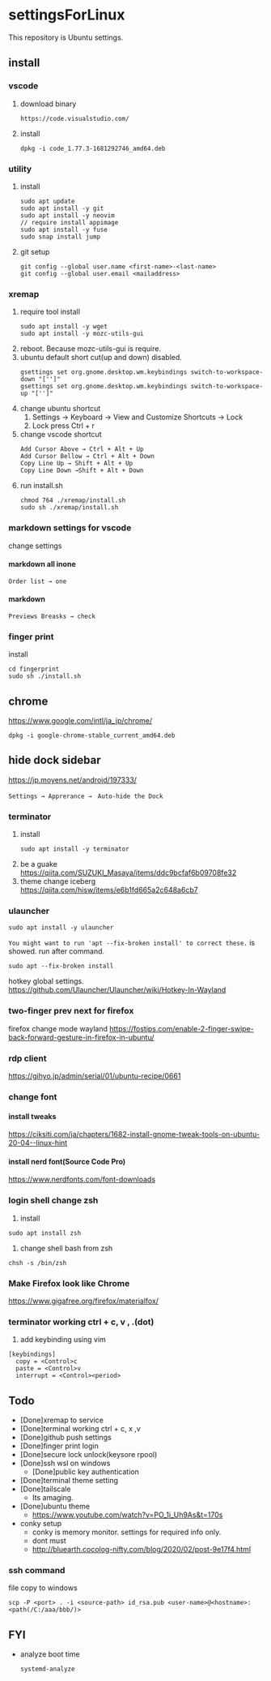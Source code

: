 # settingsForLinux
This repository is Ubuntu settings.

## install
### vscode
1. download binary
    ```
    https://code.visualstudio.com/
    ```
1. install
    ```
    dpkg -i code_1.77.3-1681292746_amd64.deb
    ```

### utility
1. install
   ```shell
   sudo apt update
   sudo apt install -y git
   sudo apt install -y neovim
   // require install appimage
   sudo apt install -y fuse
   sudo snap install jump
   ```
1. git setup
   ```
   git config --global user.name <first-name>-<last-name>
   git config --global user.email <mailaddress>
   ```

### xremap
1. require tool install
    ```shell
    sudo apt install -y wget
    sudo apt install -y mozc-utils-gui
    ```
1. reboot. Because mozc-utils-gui is require.
1. ubuntu default short cut(up and down) disabled.
   ```shell
   gsettings set org.gnome.desktop.wm.keybindings switch-to-workspace-down "['']"
   gsettings set org.gnome.desktop.wm.keybindings switch-to-workspace-up "['']"
   ```
1. change ubuntu shortcut
   1. Settings → Keyboard → View and Customize Shortcuts → Lock
   2. Lock press Ctrl + r
1. change vscode shortcut
   ```
   Add Cursor Above → Ctrl + Alt + Up
   Add Cursor Bellow → Ctrl + Alt + Down
   Copy Line Up → Shift + Alt + Up
   Copy Line Down →Shift + Alt + Down
   ```
1. run install.sh
   ```shell
   chmod 764 ./xremap/install.sh
   sudo sh ./xremap/install.sh
   ```

### markdown settings for vscode
change settings
#### markdown all inone
```
Order list → one
```
#### markdown
```
Previews Breasks → check
```

### finger print
install
```
cd fingerprint
sudo sh ./install.sh
```

## chrome
https://www.google.com/intl/ja_jp/chrome/

```shell
dpkg -i google-chrome-stable_current_amd64.deb
```

## hide dock sidebar
https://jp.moyens.net/android/197333/
```
Settings → Apprerance →　Auto-hide the Dock
```

### terminator
1. install
    ```shell
    sudo apt install -y terminator
    ```
1. be a guake
    https://qiita.com/SUZUKI_Masaya/items/ddc9bcfaf6b09708fe32
1. theme change iceberg
    https://qiita.com/hisw/items/e6b1fd665a2c648a6cb7

### ulauncher

```
sudo apt install -y ulauncher
```

`You might want to run 'apt --fix-broken install' to correct these.` is showed.
run after command.
```
sudo apt --fix-broken install
```

hotkey global settings.
https://github.com/Ulauncher/Ulauncher/wiki/Hotkey-In-Wayland

### two-finger prev next for firefox
firefox change mode wayland
https://fostips.com/enable-2-finger-swipe-back-forward-gesture-in-firefox-in-ubuntu/

### rdp client
https://gihyo.jp/admin/serial/01/ubuntu-recipe/0661

### change font
#### install tweaks
https://ciksiti.com/ja/chapters/1682-install-gnome-tweak-tools-on-ubuntu-20-04--linux-hint

#### install nerd font(Source Code Pro)
https://www.nerdfonts.com/font-downloads

### login shell change zsh 
1. install
```shell
sudo apt install zsh
```

1. change shell bash from zsh
```shell
chsh -s /bin/zsh
```

### Make Firefox look like Chrome
https://www.gigafree.org/firefox/materialfox/

### terminator working ctrl + c, v , .(dot)
1. add keybinding using vim
```
[keybindings]
  copy = <Control>c
  paste = <Control>v
  interrupt = <Control><period>
```

## Todo
- [Done]xremap to service
- [Done]terminal working ctrl + c, x ,v
- [Done]github push settings
- [Done]finger print login
- [Done]secure lock unlock(keysore rpool)
- [Done]ssh wsl on windows
  - [Done]public key authentication
- [Done]terminal theme setting
- [Done]tailscale
  - Its amaging.
- [Done]ubuntu theme
  - https://www.youtube.com/watch?v=PO_1i_Uh9As&t=170s
- conky setup
  - conky is memory monitor. settings for required info only.
  - dont must
  - http://bluearth.cocolog-nifty.com/blog/2020/02/post-9e17f4.html


### ssh command
file copy to windows
```
scp -P <port> . -i <source-path> id_rsa.pub <user-name>@<hostname>:<path(/C:/aaa/bbb/)>
```

## FYI
- analyze boot time
    ```
    systemd-analyze
    ```